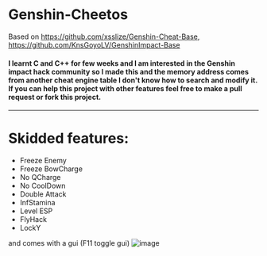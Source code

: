 # Genshin-Cheetos
Based on https://github.com/xsslize/Genshin-Cheat-Base, https://github.com/KnsGoyoLV/GenshinImpact-Base

#### I learnt C and C++ for few weeks and I am interested in the Genshin impact hack community so I made this and the memory address comes from another cheat engine table I don't know how to search and modify it. If you can help this project with other features feel free to make a pull request or fork this project.
---
# Skidded features:
- Freeze Enemy
- Freeze BowCharge
- No QCharge
- No CoolDown
- Double Attack
- InfStamina
- Level ESP
- FlyHack
- LockY


and comes with a gui (F11 toggle gui)
![image](https://i.imgur.com/YVe2mM6.png)
